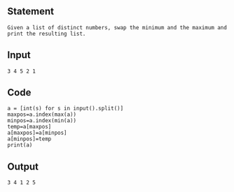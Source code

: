 ## Statement
```
Given a list of distinct numbers, swap the minimum and the maximum and print the resulting list.
```
## Input
```
3 4 5 2 1
```	
## Code
```
a = [int(s) for s in input().split()]
maxpos=a.index(max(a))
minpos=a.index(min(a))
temp=a[maxpos]
a[maxpos]=a[minpos]
a[minpos]=temp
print(a)
```
## Output
```
3 4 1 2 5
```
